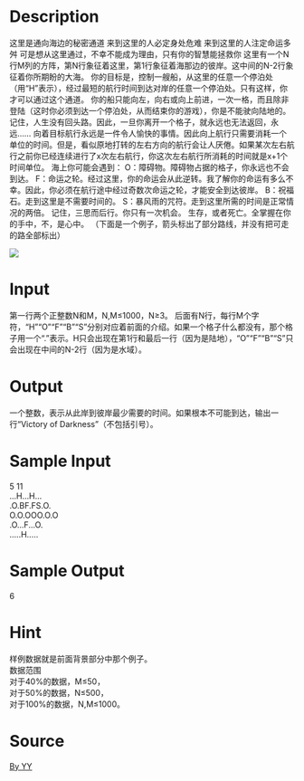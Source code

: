 
# Description

<div class="content">这里是通向海边的秘密通道
来到这里的人必定身处危难
来到这里的人注定命运多舛
可是想从这里通过，不幸不能成为理由，只有你的智慧能拯救你
这里有一个N行M列的方阵，第N行象征着这里，第1行象征着海那边的彼岸。这中间的N-2行象征着你所期盼的大海。
你的目标是，控制一艘船，从这里的任意一个停泊处（用“H”表示），经过最短的航行时间到达对岸的任意一个停泊处。只有这样，你才可以通过这个通道。
你的船只能向左，向右或向上前进，一次一格，而且除非登陆（这时你必须到达一个停泊处，从而结束你的游戏），你是不能驶向陆地的。
记住，人生没有回头路。因此，一旦你离开一个格子，就永远也无法返回，永远……
向着目标航行永远是一件令人愉快的事情。因此向上航行只需要消耗一个单位的时间。但是，看似原地打转的左右方向的航行会让人厌倦。如果某次左右航行之前你已经连续进行了x次左右航行，你这次左右航行所消耗的时间就是x+1个时间单位。
海上你可能会遇到：
O：障碍物。障碍物占据的格子，你永远也不会到达。
F：命运之轮。经过这里，你的命运会从此逆转。我了解你的命运有多么不幸。因此，你必须在航行途中经过奇数次命运之轮，才能安全到达彼岸。
B：祝福石。走到这里是不需要时间的。
S：暴风雨的咒符。走到这里所需的时间是正常情况的两倍。
记住，三思而后行。你只有一次机会。
生存，或者死亡。全掌握在你的手中，不，是心中。
（下面是一个例子，箭头标出了部分路线，并没有把可走的路全部标出）

<img border="0" src="/source/bzoj/1481/img/aHR0cHM6Ly9seWRzeS5jb20vSnVkZ2VPbmxpbmUvaW1hZ2VzLzE0ODEuanBn.jpg"/></div>

# Input

<div class="content">第一行两个正整数N和M，N,M≤1000，N≥3。
后面有N行，每行M个字符，“H”“O”“F”“B”“S”分别对应着前面的介绍。如果一个格子什么都没有，那个格子用一个“.”表示。H只会出现在第1行和最后一行（因为是陆地），“O”“F”“B”“S”只会出现在中间的N-2行（因为是水域）。
</div>

# Output

<div class="content">一个整数，表示从此岸到彼岸最少需要的时间。如果根本不可能到达，输出一行“Victory of Darkness”（不包括引号）。
</div>

# Sample Input

<div class="content"><span class="sampledata">5 11<br/>
...H...H...<br/>
.O.BF.FS.O.<br/>
O.O.OOO.O.O<br/>
.O...F...O.<br/>
.....H.....<br/>
</span></div>

# Sample Output

<div class="content"><span class="sampledata">6<br/>
</span></div>

# Hint

<div class="content"><p>样例数据就是前面背景部分中那个例子。<br/>
数据范围<br/>
对于40%的数据，M≤50，<br/>
对于50%的数据，N≤500，<br/>
对于100%的数据，N,M≤1000。<br/>
</p></div>

# Source

<div class="content"><p><a href="problemset.php?search=By YY">By YY</a></p></div>

